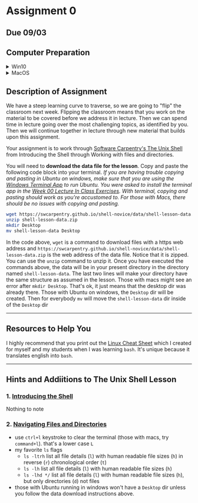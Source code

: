 # Assignment 0 

## Due 09/03

## Computer Preparation

<details><summary>Win10</summary>
<p>

  * If the Ubuntu app is not installed, then follow [these instructions](https://github.com/cbirdlab/wlsUBUNTU_settings/blob/master/README.md)
  
  * Log into your Ubuntu terminal.  _We will not use `gitbash` unless you can't get Ubuntu running._ After logging in, You are in your home directory. 
     
  * If the `CSB` directory does not exist in your home directory (check with `ls`), then run the following code to clone the `CSB` repository into your home directory:
  
    ```bash
    git clone https://github.com/CSB-book/CSB.git
    ```
  * It's always a good idea to keep your apps in `Ubuntu` up to date. _The first time you do this, it could take a long time to finish. After that, if you do this when you log in, it should go quickly._
    ```bash
    sudo apt update
    sudo apt upgrade
    ```
    
</p>
</details>

<details><summary>MacOS</summary>
<p>
 
  * Open a terminal window

  * Consider installing [homebrew](https://brew.sh/).  You will be able to use homebrew to install linux software, such as `tree`, which is used in the slide show.
  
  * If the `CSB` directory does not exist in your home directory (check with `ls`), then run the following code to clone the `CSB` repository into your home directory:
  
    ```bash
    git clone https://github.com/CSB-book/CSB.git
    ```
 </p>
</details>


## Description of Assignment

We have a steep learning curve to traverse, so we are going to "flip" the classroom next week. Flipping the classroom means that you work on the material to be covered before we address it in lecture.  Then we can spend time in lecture going over the most challenging topics, as identified by you. Then we will continue together in lecture through new material that builds upon this assignment.

Your assignment is to work through [Software Carpentry's The Unix Shell](https://swcarpentry.github.io/shell-novice/) from Introducing the Shell through Working with files and directories.

You will need to **download the data file for the lesson**.  Copy and paste the following code block into your terminal. _If you are having trouble copying and pasting in Ubuntu on windows, make sure that you are using the [Windows Terminal App](https://docs.microsoft.com/en-us/windows/terminal/install) to run Ubuntu.  You were asked to install the terminal app in the [Week 00 Lecture In Class Exercises](../lectures/lecture00.md). With terminal, copying and pasting should work as you're accustomed to.  For those with Macs, there should be no issues with copying and pasting._

```bash
wget https://swcarpentry.github.io/shell-novice/data/shell-lesson-data.zip
unzip shell-lesson-data.zip
mkdir Desktop
mv shell-lesson-data Desktop
```

In the code above, `wget` is a command to download files with a https web address and `https://swcarpentry.github.io/shell-novice/data/shell-lesson-data.zip` is the web address of the data file.  Notice that it is zipped.  You can use the `unzip` command to unzip it.  Once you have executed the commands above, the data will be in your present directory in the directory named `shell-lesson-data`. The last two lines will make your directory have the same structure as assumed in the lesson.  Those with macs might see an error after `mkdir Desktop`.  That's ok, it just means that the desktop dir was already there. Those with Ubuntu on windows, the `Desktop` dir will be created.  Then for everybody `mv` will move the `shell-lesson-data` dir inside of the `Desktop` dir

---

## Resources to Help You

I highly recommend that you print out the [Linux Cheat Sheet](../resources/CheatSheetLinux_8-12-2016.pdf) which I created for myself and my students when I was learning `bash`.  It's unique because it translates english into `bash`.

---

## Hints and Addiitions to The Unix Shell Lesson

### 1. [Introducing the Shell](https://swcarpentry.github.io/shell-novice/01-intro/index.html)

Nothing to note

### 2. [Navigating Files and Directories](https://swcarpentry.github.io/shell-novice/02-filedir/index.html)

* use `ctrl+l` keystroke to clear the terminal (those with macs, try `command+l`).  that's a lower case `L`
* my favorite `ls` flags
  * `ls -ltrh` list all file details (`l`) with human readable file sizes (`h`) in reverse (`r`) chronological order (`t`)
  * `ls -lh`  list all file details (`l`) with human readable file sizes (`h`)
  * `ls -lhd */` list all file details (`l`) with human readable file sizes (`h`), but only directories (`d`) not files
* those with Ubuntu running in windows won't have a `Desktop` dir unless you follow the data download instructions above. 
 


